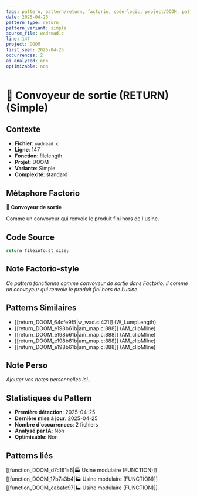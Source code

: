 ```yaml
---
tags: pattern, pattern/return, factorio, code-logic, project/DOOM, pattern/variant/simple
date: 2025-04-25
pattern_type: return
pattern_variant: simple
source_file: wadread.c
line: 147
project: DOOM
first_seen: 2025-04-25
occurrences: 2
ai_analyzed: non
optimizable: non
---
```


# 🚚 Convoyeur de sortie (RETURN) (Simple)

## Contexte
- **Fichier**: `wadread.c`
- **Ligne**: 147
- **Fonction**: filelength
- **Projet**: DOOM
- **Variante**: Simple
- **Complexité**: standard

## Métaphore Factorio
🚚 **Convoyeur de sortie**

Comme un convoyeur qui renvoie le produit fini hors de l'usine.

## Code Source
```c
return fileinfo.st_size;
```

## Note Factorio-style
*Ce pattern fonctionne comme convoyeur de sortie dans Factorio. Il comme un convoyeur qui renvoie le produit fini hors de l'usine.*

## Patterns Similaires
- [[return_DOOM_64cfe9f5|w_wad.c:421]] (W_LumpLength)
- [[return_DOOM_e198b61b|am_map.c:888]] (AM_clipMline)
- [[return_DOOM_e198b61b|am_map.c:888]] (AM_clipMline)
- [[return_DOOM_e198b61b|am_map.c:888]] (AM_clipMline)
- [[return_DOOM_e198b61b|am_map.c:888]] (AM_clipMline)

## Note Perso
*Ajouter vos notes personnelles ici...*

## Statistiques du Pattern
- **Première détection**: 2025-04-25
- **Dernière mise à jour**: 2025-04-25
- **Nombre d'occurrences**: 2 fichiers
- **Analysé par IA**: Non
- **Optimisable**: Non

## Patterns liés
[[function_DOOM_d7c161a6|🏭 Usine modulaire (FUNCTION)]]
[[function_DOOM_17b7a3b4|🏭 Usine modulaire (FUNCTION)]]
[[function_DOOM_cabafe97|🏭 Usine modulaire (FUNCTION)]]
